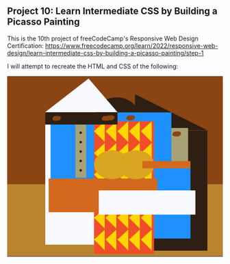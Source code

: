 ## Project 10: Learn Intermediate CSS by Building a Picasso Painting

This is the 10th project of freeCodeCamp's Responsive Web Design Certification:
https://www.freecodecamp.org/learn/2022/responsive-web-design/learn-intermediate-css-by-building-a-picasso-painting/step-1

I will attempt to recreate the HTML and CSS of the following:

<img src="Screenshot.PNG" width="600x">